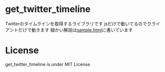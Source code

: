 # get_twitter_timeline
Twitterのタイムラインを取得するライブラリです
jsだけで動いてるのでクライアントだけで動きます
細かい解説は[sample.html](https://yukinashi.github.io/get_twitter_timeline/sample.html)に書いています
# License
get_twitter_timeline is under MIT License